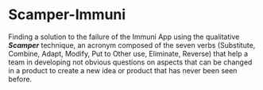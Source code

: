 # Scamper-Immuni
Finding a solution to the failure of the Immuni App using the qualitative ***Scamper*** technique, an acronym composed of the seven verbs (Substitute, Combine, Adapt, Modify, Put to Other use, Eliminate, Reverse) that help a team in developing not obvious questions on aspects that can be changed in a product to create a new idea or product that has never been seen before.
